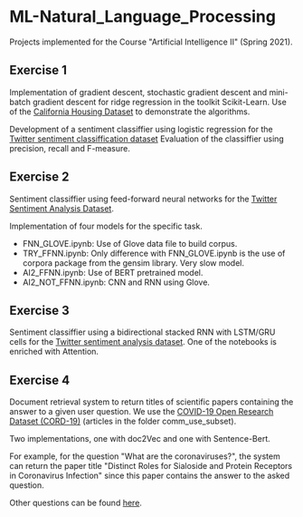 # ML-Natural_Language_Processing

Projects implemented for the Course "Artificial Intelligence II" (Spring 2021).

## Exercise 1

Implementation of gradient descent, stochastic gradient descent and mini-batch gradient descent for ridge regression in the toolkit Scikit-Learn. Use of the [California Housing Dataset](https://drive.google.com/file/d/1VUn2WKkKeRXwH02K9bqH98KjPxrUmgXh/view) to demonstrate the algorithms.

Development of a sentiment classiffier using logistic regression for the [Twitter sentiment classiffication dataset](https://drive.google.com/file/d/1dTIWNpjlrnTQBIQtaGOh0jCRYZiAQO79/view) Evaluation of the classiffier using precision, recall and F-measure.

## Exercise 2

Sentiment classiffier using feed-forward neural networks for the [Twitter Sentiment Analysis Dataset](https://drive.google.com/file/d/1dTIWNpjlrnTQBIQtaGOh0jCRYZiAQO79/view).

Implementation of four models for the specific task.

* FNN_GLOVE.ipynb: Use of Glove data file to build corpus.
* TRY_FFNN.ipynb: Only difference with FNN_GLOVE.ipynb is the use of corpora package from the gensim library. Very slow model.
* AI2_FFNN.ipynb: Use of BERT pretrained model.
* AI2_NOT_FFNN.ipynb: CNN and RNN using Glove.

## Exercise 3

Sentiment classiffier using a bidirectional stacked RNN with LSTM/GRU cells for the [Twitter sentiment analysis dataset](https://drive.google.com/file/d/1dTIWNpjlrnTQBIQtaGOh0jCRYZiAQO79/view). One of the notebooks is enriched with Attention.

## Exercise 4

Document retrieval system to return titles of scientific papers containing the answer to a given user question. We use the [COVID-19 Open Research Dataset (CORD-19)](https://ai2-semanticscholar-cord-19.s3-us-west-2.amazonaws.com/historical_releases/cord-19_2020-03-13.tar.gz) (articles in the folder comm_use_subset).

Two implementations, one with doc2Vec and one with Sentence-Bert.

For example, for the question "What are the coronaviruses?", the system can return the paper title "Distinct Roles for Sialoside and Protein Receptors in Coronavirus Infection" since this paper contains the answer to the asked question.

Other questions can be found [here](https://drive.google.com/file/d/1XxqGTttbTqcrC88M3ZerpsCS10L0tVME/view?usp=sharing).
